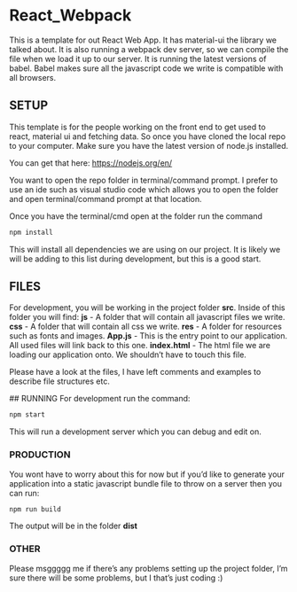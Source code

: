 # React_Webpack

This is a template for out React Web App.
It has material-ui the library we talked about.
It is also running a webpack dev server, so we can compile the file when we load it up to our server.
It is running the latest versions of babel. Babel makes sure all the javascript code we write is compatible with all browsers.

## SETUP

This template is for the people working on the front end to get used to react, material ui and fetching data. 
So once you have cloned the local repo to your computer. Make sure you have the latest version of node.js installed.

You can get that here: https://nodejs.org/en/

You want to open the repo folder in terminal/command prompt. I prefer to use an ide such as visual studio code which allows you to open the folder and open terminal/command prompt at that location.

Once you have the terminal/cmd open at the folder run the command 

```javascript
npm install
```
This will install all dependencies we are using on our project. It is likely we will be adding to this list during development, but this is a good start. 

## FILES

For development, you will be working in the project folder **src**. Inside of this folder you will find:
**js** - A folder that will contain all javascript files we write.
**css** - A folder that will contain all css we write.
**res** - A folder for resources such as fonts and images.
**App.js** - This is the entry point to our application. All used files will link back to this one.
**index.html** - The html file we are loading our application onto. We shouldn’t have to touch this file.

Please have a look at the files, I have left comments and examples to describe file structures etc.

## RUNNING
For development run the command:

```javascript 
npm start
```
This will run a development server which you can debug and edit on.

### PRODUCTION

You wont have to worry about this for now but if you’d like to generate your application into a static javascript bundle file to throw on a server then you can run:

```javascript
npm run build
```
The output will be in the folder **dist**

### OTHER 
Please msggggg me if there’s any problems setting up the project folder, I’m sure there will be some problems, but I that’s just coding :) 


